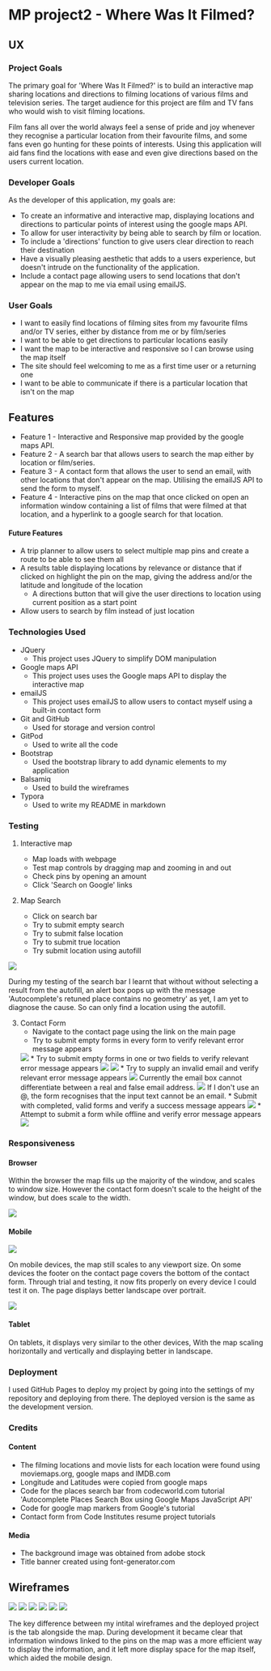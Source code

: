# MP project2 - Where Was It Filmed?

## UX

### Project Goals

The primary goal for 'Where Was It Filmed?' is to build an interactive map sharing locations and directions to filming locations of various films and television series. The target audience for this project are film and TV fans who would wish to visit filming locations. 

Film fans all over the world always feel a sense of pride and joy whenever they recognise a particular location from their favourite films, and some fans even go hunting for these points of interests. Using this application will aid fans find the locations with ease and even give directions based on the users current location.



### Developer Goals

As the developer of this application, my goals are:

* To create an informative and interactive map, displaying locations and directions to particular points of interest using the google maps API.
* To allow for user interactivity by being able to search by film or location.
* To include a 'directions' function to give users clear direction to reach their destination
* Have a visually pleasing aesthetic that adds to a users experience, but doesn't intrude on the functionality of the application.
* Include a contact page allowing users to send locations that don't appear on the map to me via email using emailJS.





### User Goals

* I want to easily find locations of filming sites from my favourite films and/or TV series, either by distance from me or by film/series
* I want to be able to get directions to particular locations easily
* I want the map to be interactive and responsive so I can browse using the map itself
* The site should feel welcoming to me as a first time user or a returning one
* I want to be able to communicate if there is a particular location that isn't on the map 





## Features

* Feature 1 - Interactive and Responsive map provided by the google maps API.
* Feature 2 - A search bar that allows users to search the map either by location or film/series.
* Feature 3 -  A contact form that allows the user to send an email, with other locations that don't appear on the map. Utilising the emailJS API to send the form to myself.
* Feature 4 - Interactive pins on the map that once clicked on open an information window containing a list of films that were filmed at that location, and a hyperlink to a google search for that location.



#### Future Features

* A trip planner to allow users to select multiple map pins and create a route to be able to see them all
* A results table displaying locations by relevance or distance that if clicked on highlight the pin on the map, giving the address and/or the latitude and longitude of the location
  * A directions button that will give the user directions to location using current position as a start point
* Allow users to search by film instead of just location



### Technologies Used

* JQuery
  * This project uses JQuery to simplify DOM manipulation
* Google maps API
  * This project uses uses the Google maps API to display the interactive map
* emailJS
  * This project uses emailJS to allow users to contact myself using a built-in contact form
* Git and GitHub 
  * Used for storage and version control
* GitPod
  * Used to write all the code
* Bootstrap
  * Used the bootstrap library to add dynamic elements to my application
* Balsamiq
  * Used to build the wireframes
* Typora
  * Used to write my README in markdown





### Testing



1. Interactive map 
   * Map loads with webpage
   * Test map controls by dragging map and zooming in and out
   * Check pins by opening an amount
   * Click 'Search on Google' links



2. Map Search
   * Click on search bar
   * Try to submit empty search
   * Try to submit false location
   * Try to submit true location
   * Try submit location using autofill

<img src= "assets/images/autofill.jpg">

During my testing of the search bar I learnt that without without selecting a result from the autofill, an alert box pops up with the message 'Autocomplete's retuned place contains no geometry' as yet, I am yet to diagnose the cause. So can only find a location using the autofill.



3. Contact Form
   * Navigate to the contact page using the link on the main page
   * Try to submit empty forms in every form to verify relevant error message appears
   <img src= "assets/images/empty.png">
   * Try to submit empty forms in one or two fields to verify relevant error message appears
   <img src= "assets/images/obi wan.png">
   <img src= "assets/images/hellothere.png">
   * Try to supply an invalid email and verify relevant error message appears
   <img src= "assets/images/Success.png">
    Currently the email box cannot differentiate between a real and false email address.
    <img src= "assets/images/invalidemail.png">
    If I don't use an @, the form recognises that the input text cannot be an email.
   * Submit with completed, valid forms and verify a success message appears
   <img src= "assets/images/true.png">
   * Attempt to submit a form while offline and verify error message appears
   <img src= "assets/images/Failed.png">





### Responsiveness

 #### Browser

Within the browser the map fills up the majority of the window, and scales to window size. However the contact form doesn't scale to the height of the window, but does scale to the width.

<img src= "assets/images/desktop.jpg">

#### Mobile

<img src= "assets/images/mobiledisplay2.png">

On mobile devices, the map still scales to any viewport size. On some devices the footer on the contact page covers the bottom of the contact form. Through trial and testing, it now fits properly on every device I could test it on. The page displays better landscape over portrait.

<img src= "assets/images/mobiledisplay.png">

#### Tablet

On tablets, it displays very similar to the other devices, With the map scaling horizontally and vertically and displaying better in landscape.





### Deployment

I used GitHub Pages to deploy my project by going into the settings of my repository and deploying from there. The deployed version is the same as the development version.





### Credits

#### Content

* The filming locations and movie lists for each location were found using moviemaps.org, google maps and IMDB.com
* Longitude and Latitudes were copied from google maps
* Code for the places search bar from codecworld.com tutorial 'Autocomplete Places Search Box using Google Maps JavaScript API'
* Code for google map markers from Google's tutorial
* Contact form from Code Institutes resume project tutorials



#### Media

* The background image was obtained from adobe stock
* Title banner created using font-generator.com





## Wireframes

<img src= "assets/wireframes/contact.html.png">
<img src= "assets/wireframes/contact.html - Tablet.png">
<img src= "assets/wireframes/contact.html - Mobile.png">
<img src= "assets/wireframes/index.html.png">
<img src= "assets/wireframes/index.html - Tablet.png">
<img src= "assets/wireframes/index.html - Mobile.png">



The key difference between my intital wireframes and the deployed project is the tab alongside the map. During development it became clear that information windows linked to the pins on the map was a more efficient way to display the information, and it left more display space for the map itself, which aided the mobile design. 